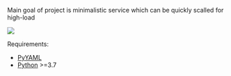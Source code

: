 Main goal of project is minimalistic service which can be quickly scalled for high-load

<img src="https://docs.google.com/drawings/d/e/2PACX-1vRJkDWJo6ppmTOy-FfuYw7dfScQ_1HWgNVmSWX0_DyDiVTz_xcspcm3r6j4Ih3EIvJbdOli6CSB0JJe/pub?w=890&amp;h=351">

Requirements:
  - [PyYAML](https://github.com/yaml/pyyaml/)
  - [Python](https://www.python.org/) >=3.7
